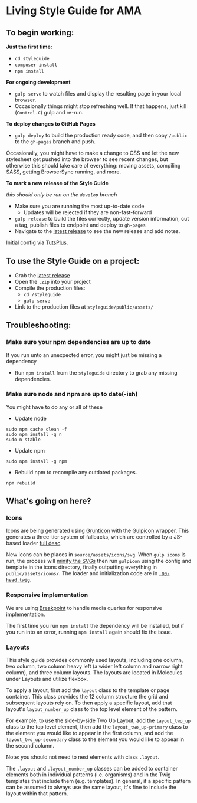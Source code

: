 # Living Style Guide for AMA
## To begin working:

**Just the first time:**
- `cd styleguide`
- `composer install`
- `npm install`

**For ongoing development**
- `gulp serve` to watch files and display the resulting page in your local browser.
- Occasionally things might stop refreshing well. If that happens, just kill (`Control-C`) gulp and re-run.

**To deploy changes to GitHub Pages**
- `gulp deploy` to build the production ready code, and then copy `/public` to the `gh-pages` branch and push.

Occasionally, you might have to make a change to CSS and let the new stylesheet get pushed into the browser to see recent changes, but otherwise this should take care of everything: moving assets, compiling SASS, getting BrowserSync running, and more.

**To mark a new release of the Style Guide**

_this should only be run on the `develop` branch_
- Make sure you are running the most up-to-date code
  - Updates will be rejected if they are non-fast-forward
- `gulp release` to build the files correctly, update version information, cut a tag, publish files to endpoint and deploy to `gh-pages`
- Navigate to the [latest release](https://github.com/AmericanMedicalAssociation/AMA-style-guide/releases) to see the new release and add notes.

Initial config via [TutsPlus](https://webdesign.tutsplus.com/tutorials/combining-pattern-lab-with-gulp-for-improved-workflow--cms-22187).

## To use the Style Guide on a project:
- Grab the [latest release](https://github.com/AmericanMedicalAssociation/AMA-style-guide/releases)
- Open the `.zip` into your project
- Compile the production files:
  - `cd /styleguide`
  - `gulp serve`
- Link to the production files at `styleguide/public/assets/`

## Troubleshooting:
### Make sure your npm dependencies are up to date
If you run unto an unexpected error, you might just be missing a dependency
- Run `npm install` from the `styleguide` directory to grab any missing dependencies.

### Make sure node and npm are up to date(-ish)
You might have to do any or all of these
- Update node
```
sudo npm cache clean -f
sudo npm install -g n
sudo n stable
```
- Update npm
```
sudo npm install -g npm
```
- Rebuild npm to recompile any outdated packages.
```
npm rebuild
```

## What's going on here?
### Icons
Icons are being generated using [Grunticon](https://github.com/filamentgroup/grunticon) with the [Gulpicon](https://github.com/filamentgroup/gulpicon) wrapper. This generates a three-tier system of fallbacks, which are controlled by a JS-based loader [full desc](https://github.com/filamentgroup/grunticon#a-mystical-css-icon-solution).

New icons can be places in `source/assets/icons/svg`. When `gulp icons` is run, the process will [minify the SVGs](https://www.npmjs.com/package/gulp-svgmin) then run `gulpicon` using the config and template in the icons directory, finally outputting everything in `public/assets/icons/`. The loader and initialization code are in [`_00-head.twig`](./styleguide/source/_meta/_00-head.twig).

### Responsive implementation
We are using [Breakpoint](http://breakpoint-sass.com/) to handle media queries for responsive implementation. 

The first time you run `npm install` the dependency will be installed, but if you run into an error, running `npm install` again should fix the issue.

### Layouts

This style guide provides commonly used layouts, including one column, two column, two column heavy left (a wider left column and narrow right column), and three column layouts. The layouts are located in Molecules under Layouts and utilize flexbox.

To apply a layout, first add the <code>layout</code> class to the template or page container. This class provides the 12 column structure the grid and subsequent layouts rely on. To then apply a specific layout, add that layout's <code>layout_number_up</code> class to the top level element of the pattern. 

For example, to use the side-by-side Two Up Layout, add the <code>layout_two_up</code> class to the top level element, then add the <code>layout_two_up-primary</code> class to the element you would like to appear in the first column, and add the <code>layout_two_up-secondary</code> class to the element you would like to appear in the second column.

Note: you should not need to nest elements with class <code>.layout</code>. 
 
The <code>.layout</code> and <code>.layout_number_up</code> classes can be added to container elements both in individual patterns (i.e. organisms) and in the Twig templates that include them (e.g. templates). In general, if a specific pattern can be assumed to always use the same layout, it's fine to include the layout within that pattern. 